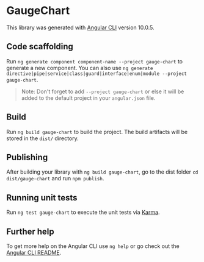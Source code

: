 # GaugeChart

This library was generated with [Angular CLI](https://github.com/angular/angular-cli) version 10.0.5.

## Code scaffolding

Run `ng generate component component-name --project gauge-chart` to generate a new component. You can also use `ng generate directive|pipe|service|class|guard|interface|enum|module --project gauge-chart`.
> Note: Don't forget to add `--project gauge-chart` or else it will be added to the default project in your `angular.json` file. 

## Build

Run `ng build gauge-chart` to build the project. The build artifacts will be stored in the `dist/` directory.

## Publishing

After building your library with `ng build gauge-chart`, go to the dist folder `cd dist/gauge-chart` and run `npm publish`.

## Running unit tests

Run `ng test gauge-chart` to execute the unit tests via [Karma](https://karma-runner.github.io).

## Further help

To get more help on the Angular CLI use `ng help` or go check out the [Angular CLI README](https://github.com/angular/angular-cli/blob/master/README.md).
